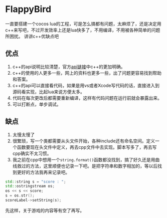 # FlappyBird


一直要搭建一个cocos lua的工程，可是怎么搞都有问题，太麻烦了，还是决定用c++来写吧，不过开发效率上还是lua快多了，不用编译，不用被各种简单的问题所困扰。
讲讲c++优缺点吧

## 优点
1. c++的api说明比较清楚，官方[api链接](http://api.cocos.com/cn/index.html)中c++的更加明确。
2. c++的使用的人更多一些，网上的资料也更多一些，出了问题更容易找到帮助和答案。
3. c++的api可以直接看代码，如果是用vs或者Xcode写代码的话，直接进入到源码看实现，比起lua来说方便太多。
4. 代码在每次更改后都需要重新编译，这样有代码问题在运行前就会暴露出来。
5. 可以打断点，单步调试。

## 缺点
1. 太慢太慢了
2. 很繁琐，写一个类都需要从头文件开始，各种include还有命名空间。定义一个函数要现在头文件中定义，再去cpp文件中去实现。脚本写多了，再去写cpp确实不太习惯。
3. 我之前在cpp中想用一个`string.format()`函数都没找到，搞了好久还是用曲线救过的方法，这里顺便也记录一下吧。是把字符串和数字相加的，等以后找到更好的方法我再来记录吧。

```cpp
std::string s = "score : ";
std::ostringstream os;
os << s << score;
s = os.str();
scoreLabel->setString(s);
```

先这样，关于游戏的内容等有空了再写。

